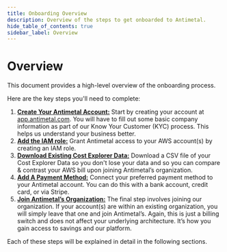 ```yaml
---
title: Onboarding Overview
description: Overview of the steps to get onboarded to Antimetal.
hide_table_of_contents: true
sidebar_label: Overview
---
```


# Overview

This document provides a high-level overview of the onboarding process.

Here are the key steps you'll need to complete:

1. [**Create Your Antimetal Account:**](/onboarding/account_creation) Start by creating your account at [<u>app.antimetal.com</u>](https://app.antimetal.com). You will have to fill out some basic company information as part of our Know Your Customer (KYC) process. This helps us understand your business better.
2. [**Add the IAM role:**](/onboarding/iam_role_creation) Grant Antimetal access to your AWS account(s) by creating an IAM role.
3. [**Download Existing Cost Explorer Data:**](/onboarding/payment) Download a CSV file of your Cost Explorer Data so you don't lose your data and so you can compare & contrast your AWS bill upon joining Antimetal’s organization.
4. [**Add A Payment Method:**](/onboarding/payment) Connect your preferred payment method to your Antimetal account. You can do this with a bank account, credit card, or via Stripe.
5. [**Join Antimetal’s Organization:**](/onboarding/csv) The final step involves joining our organization. If your account(s) are within an existing organization, you will simply leave that one and join Antimetal’s. Again, this is just a billing switch and does not affect your underlying architecture. It’s how you gain access to savings and our platform.

Each of these steps will be explained in detail in the following sections.

